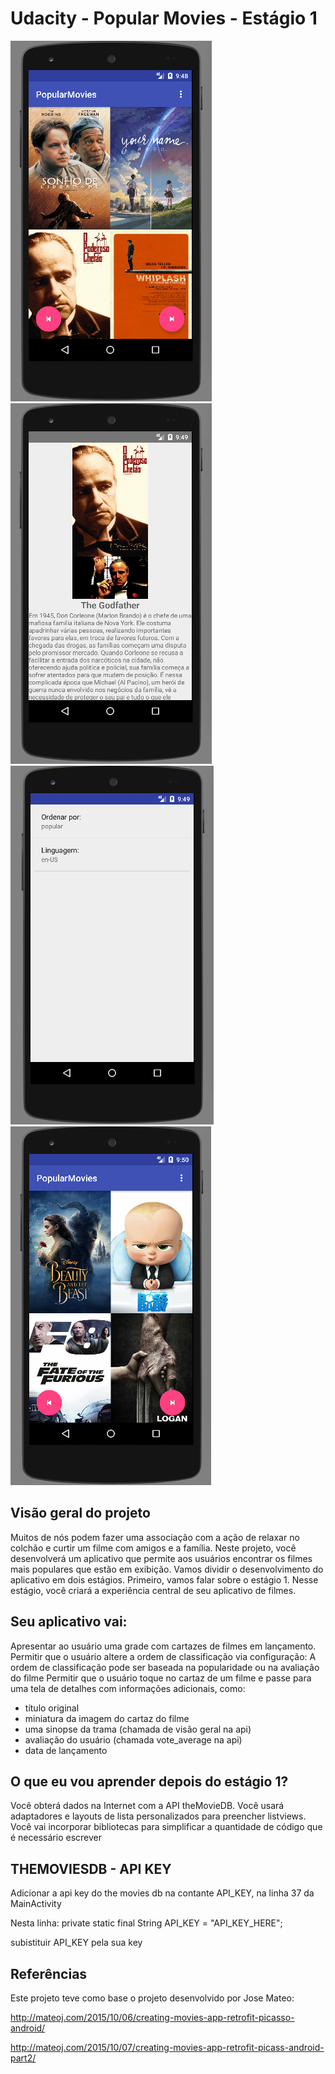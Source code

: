 # Udacity - Popular Movies - Estágio 1

![alt text](https://raw.githubusercontent.com/tiagofrbarbosa/MovieOps/master/screenshots/cap01.png)
![alt text](https://raw.githubusercontent.com/tiagofrbarbosa/MovieOps/master/screenshots/cap02.png)
![alt text](https://raw.githubusercontent.com/tiagofrbarbosa/MovieOps/master/screenshots/cap03.png)
![alt text](https://raw.githubusercontent.com/tiagofrbarbosa/MovieOps/master/screenshots/cap04.png)

## Visão geral do projeto
Muitos de nós podem fazer uma associação com a ação de relaxar no colchão e curtir um filme com amigos e a família. Neste projeto, você desenvolverá um aplicativo que permite aos usuários encontrar os filmes mais populares que estão em exibição. Vamos dividir o desenvolvimento do aplicativo em dois estágios. Primeiro, vamos falar sobre o estágio 1. Nesse estágio, você criará a experiência central de seu aplicativo de filmes.

## Seu aplicativo vai:

Apresentar ao usuário uma grade com cartazes de filmes em lançamento.
Permitir que o usuário altere a ordem de classificação via configuração:
A ordem de classificação pode ser baseada na popularidade ou na avaliação do filme
Permitir que o usuário toque no cartaz de um filme e passe para uma tela de detalhes com informações adicionais, como:
- título original
- miniatura da imagem do cartaz do filme
- uma sinopse da trama (chamada de visão geral na api)
- avaliação do usuário (chamada vote_average na api)
- data de lançamento

## O que eu vou aprender depois do estágio 1?
Você obterá dados na Internet com a API theMovieDB.
Você usará adaptadores e layouts de lista personalizados para preencher listviews.
Você vai incorporar bibliotecas para simplificar a quantidade de código que é necessário escrever


## THEMOVIESDB - API KEY

Adicionar a api key do the movies db na contante API_KEY, na linha 37 da MainActivity

Nesta linha: private static final String API_KEY = "API_KEY_HERE";

subistituir API_KEY pela sua key

## Referências
Este projeto teve como base o projeto desenvolvido por Jose Mateo:

http://mateoj.com/2015/10/06/creating-movies-app-retrofit-picasso-android/

http://mateoj.com/2015/10/07/creating-movies-app-retrofit-picass-android-part2/

